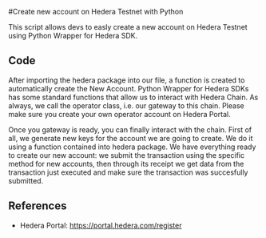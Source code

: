 #Create new account on Hedera Testnet with Python 

This script allows devs to easly create a new account on Hedera Testnet using Python Wrapper for Hedera SDK.

## Code

After importing the hedera package into our file, a function is created to automatically create the New Account. Python Wrapper for Hedera SDKs has some standard functions that allow us to interact with Hedera Chain. As always, we call the operator class, i.e. our gateway to this chain. Please make sure you create your own operator account on Hedera Portal.

Once you gateway is ready, you can finally interact with the chain. First of all, we generate new keys for the account we are going to create. We do it using a function contained into hedera package. We have everything ready to create our new account: we submit the transaction using the specific method for new accounts, then through its receipt we get data from the transaction just executed and make sure the transaction was succesfully submitted.

## References

- Hedera Portal: https://portal.hedera.com/register
